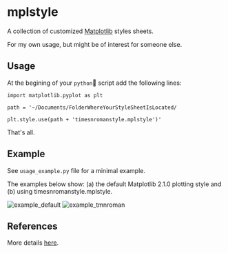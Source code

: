 # mplstyle
A collection of customized [Matplotlib](http://matplotlib.org) styles sheets. 

For my own usage, but  might be of interest for someone else.

## Usage
At the begining of your `python`🐍 script add the following lines:

`import matplotlib.pyplot as plt`

`path = '~/Documents/FolderWhereYourStyleSheetIsLocated/`

`plt.style.use(path + 'timesnromanstyle.mplstyle')'`

That's all.

## Example
See `usage_example.py` file for a minimal example.

The examples below show: (a) the default Matplotlib 2.1.0 plotting style and 
(b) using timesnromanstyle.mplstyle.

![example_default](https://user-images.githubusercontent.com/21266453/31866944-e4e05380-b743-11e7-82b9-b8fa722f2fa0.png)
![example_tmnroman](https://user-images.githubusercontent.com/21266453/31866973-8da6c1b6-b744-11e7-8a8d-f720532db044.png)

## References
More details [here](https://matplotlib.org/users/customizing.html).
